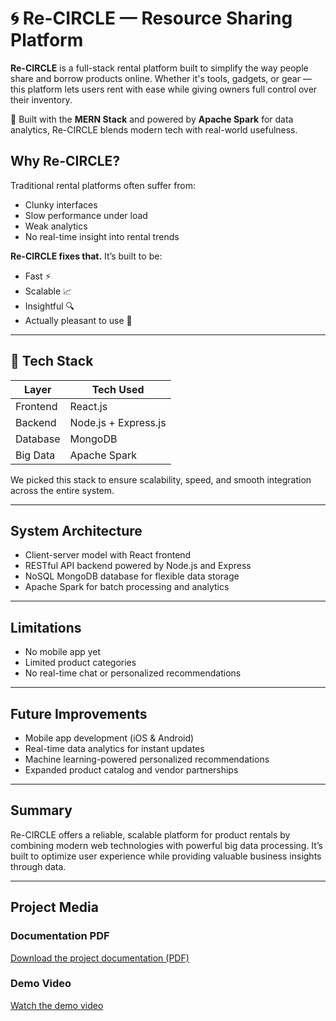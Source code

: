# 🌀 Re-CIRCLE — Resource Sharing Platform

**Re-CIRCLE** is a full-stack rental platform built to simplify the way people share and borrow products online. 
Whether it's tools, gadgets, or gear — this platform lets users rent with ease while giving owners full control over their inventory.

🚀 Built with the **MERN Stack** and powered by **Apache Spark** for data analytics, Re-CIRCLE blends modern tech with real-world usefulness.

## Why Re-CIRCLE?

Traditional rental platforms often suffer from:
- Clunky interfaces
- Slow performance under load
- Weak analytics
- No real-time insight into rental trends

**Re-CIRCLE fixes that.** It’s built to be:
- Fast ⚡
- Scalable 📈
- Insightful 🔍
- Actually pleasant to use 🧩

---

## 🔨 Tech Stack

| Layer       | Tech Used                      |
|-------------|---------------------------------|
| Frontend    | React.js                        |
| Backend     | Node.js + Express.js            |
| Database    | MongoDB                         |
| Big Data    | Apache Spark                    |

We picked this stack to ensure scalability, speed, and smooth integration across the entire system.

---

## System Architecture

- Client-server model with React frontend  
- RESTful API backend powered by Node.js and Express  
- NoSQL MongoDB database for flexible data storage  
- Apache Spark for batch processing and analytics  

---

## Limitations

- No mobile app yet  
- Limited product categories  
- No real-time chat or personalized recommendations  

---

## Future Improvements

- Mobile app development (iOS & Android)  
- Real-time data analytics for instant updates  
- Machine learning-powered personalized recommendations  
- Expanded product catalog and vendor partnerships  

---

## Summary

Re-CIRCLE offers a reliable, scalable platform for product rentals by combining modern web technologies with powerful big data processing. It’s built to optimize user experience while providing valuable business insights through data.

---

## Project Media

### Documentation PDF
[Download the project documentation (PDF)](https://drive.google.com/file/d/1QpImnXxW9UuXKzVS0tZM92xBa0EqgZ_5/view?usp=sharing)

### Demo Video
[Watch the demo video](https://drive.google.com/file/d/1LEyi8erdB_A5YvFj5bOvv4Xjslq8Ye4I/view?usp=sharing)


